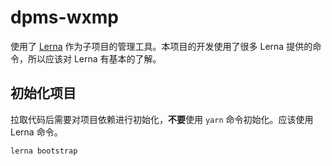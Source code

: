 # dpms-wxmp

使用了 [Lerna](https://lerna.js.org) 作为子项目的管理工具。本项目的开发使用了很多 Lerna 提供的命令，所以应该对 Lerna 有基本的了解。

## 初始化项目

拉取代码后需要对项目依赖进行初始化，**不要**使用 `yarn` 命令初始化。应该使用 Lerna 命令。

```shell script
lerna bootstrap
```
